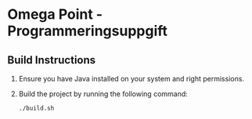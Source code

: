 # Omega Point - Programmeringsuppgift

## Build Instructions

1. Ensure you have Java installed on your system and right permissions.
2. Build the project by running the following command:

   ```bash
   ./build.sh
